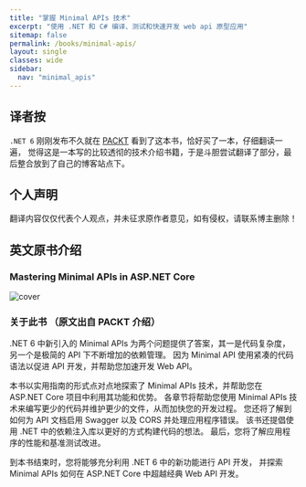 ```yaml
---
title: "掌握 Minimal APIs 技术"
excerpt: "使用 .NET 和 C# 编译、测试和快速开发 web api 原型应用"
sitemap: false
permalink: /books/minimal-apis/
layout: single
classes: wide
sidebar:
  nav: "minimal_apis"
---
```


## 译者按

`.NET 6` 刚刚发布不久就在 [PACKT](https://www.packtpub.com/product/mastering-minimal-apis-in-aspnet-core/9781803237824) 看到了这本书，恰好买了一本，仔细翻读一遍，
觉得这是一本写的比较透彻的技术介绍书籍，于是斗胆尝试翻译了部分，最后整合放到了自己的博客站点下。


## 个人声明

翻译内容仅仅代表个人观点，并未征求原作者意见，如有侵权，请联系博主删除！

## 英文原书介绍

### Mastering Minimal APIs in ASP.NET Core

![cover](https://static.packt-cdn.com/products/9781803237824/cover/normal)

### 关于此书 （原文出自 PACKT 介绍）

.NET 6 中新引入的 Minimal APIs 为两个问题提供了答案，其一是代码复杂度，另一个是极简的 API 下不断增加的依赖管理。
因为 Minimal API 使用紧凑的代码语法以促进 API 开发，并帮助您加速开发 Web API。

本书以实用指南的形式点对点地探索了 Minimal APIs 技术，并帮助您在 ASP.NET Core 项目中利用其功能和优势。
各章节将帮助您使用 Minimal APIs 技术来编写更少的代码并维护更少的文件，从而加快您的开发过程。
您还将了解到如何为 API 文档启用 Swagger 以及 CORS 并处理应用程序错误。
该书还提倡使用 .NET 中的依赖注入库以更好的方式构建代码的想法。
最后，您将了解应用程序的性能和基准测试改进。

到本书结束时，您将能够充分利用 .NET 6 中的新功能进行 API 开发，
并探索 Minimal APIs 如何在 ASP.NET Core 中超越经典 Web API 开发。


